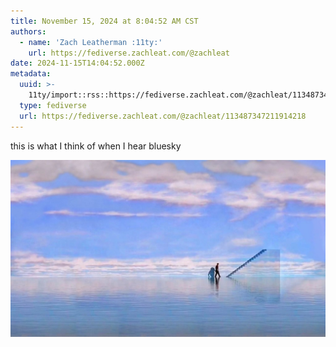 ```yaml
---
title: November 15, 2024 at 8:04:52 AM CST
authors:
  - name: 'Zach Leatherman :11ty:'
    url: https://fediverse.zachleat.com/@zachleat
date: 2024-11-15T14:04:52.000Z
metadata:
  uuid: >-
    11ty/import::rss::https://fediverse.zachleat.com/@zachleat/113487347211914218
  type: fediverse
  url: https://fediverse.zachleat.com/@zachleat/113487347211914218
---
```

this is what I think of when I hear bluesky

![A fake blue sky wall sits behind a body of water. A man climbs a flight of stairs meant to blend in with the wall. From the Truman Show](assets/ff062be4c5eaf642-3Hn1iEZ50cEV.png)